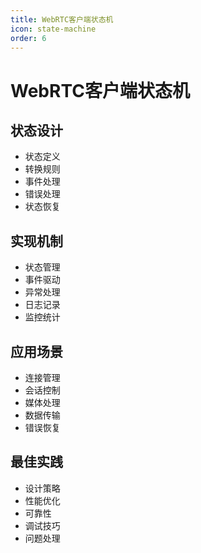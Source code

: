 ```yaml
---
title: WebRTC客户端状态机
icon: state-machine
order: 6
---
```


# WebRTC客户端状态机

## 状态设计
- 状态定义
- 转换规则
- 事件处理
- 错误处理
- 状态恢复

## 实现机制
- 状态管理
- 事件驱动
- 异常处理
- 日志记录
- 监控统计

## 应用场景
- 连接管理
- 会话控制
- 媒体处理
- 数据传输
- 错误恢复

## 最佳实践
- 设计策略
- 性能优化
- 可靠性
- 调试技巧
- 问题处理
